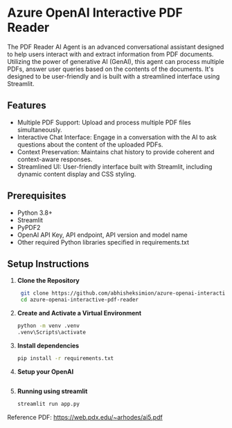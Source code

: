 # Azure OpenAI Interactive PDF Reader

The PDF Reader AI Agent is an advanced conversational assistant designed to help users interact with and extract information from PDF documents. Utilizing the power of generative AI (GenAI), this agent can process multiple PDFs, answer user queries based on the contents of the documents. It's designed to be 
user-friendly and is built with a streamlined interface using Streamlit.

## Features

- Multiple PDF Support: Upload and process multiple PDF files simultaneously.
- Interactive Chat Interface: Engage in a conversation with the AI to ask questions about the content of the uploaded PDFs.
- Context Preservation: Maintains chat history to provide coherent and context-aware responses.
- Streamlined UI: User-friendly interface built with Streamlit, including dynamic content display and CSS styling.

## Prerequisites

- Python 3.8+
- Streamlit
- PyPDF2
- OpenAI API Key, API endpoint, API version and model name
- Other required Python libraries specified in requirements.txt


## Setup Instructions

1. **Clone the Repository**
   ```bash
    git clone https://github.com/abhisheksimion/azure-openai-interactive-pdf-reader.git
    cd azure-openai-interactive-pdf-reader

   ```
   
2. **Create and Activate a Virtual Environment**
    ```bash
    python -m venv .venv
    .venv\Scripts\activate
    ```

3. **Install dependencies**
    ```bash
    pip install -r requirements.txt
    ```

4. **Setup your OpenAI**
    ```bash

    ```
5. **Running using streamlit**
   ```bash
   streamlit run app.py
   ```

Reference PDF: https://web.pdx.edu/~arhodes/ai5.pdf